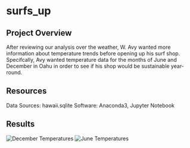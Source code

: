 # surfs_up

## Project Overview
After reviewing our analysis over the weather, W. Avy wanted more information about temperature trends before opening up his surf shop. Specifcally, Avy wanted temperature data for the months of June and December in Oahu in order to see if his shop would be sustainable year-round.

## Resources
Data Sources: hawaii.sqlite
Software: Anaconda3, Jupyter Notebook

## Results
![December Temperatures](https://user-images.githubusercontent.com/110737061/195453883-5c636ee2-6d45-4a52-8498-3a4c88305591.png)
![June Temperatures](https://user-images.githubusercontent.com/110737061/195453885-1bc039b5-cb8d-42a6-9727-53004ea55f8d.png)
